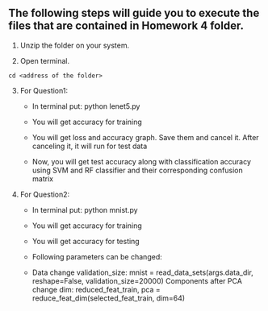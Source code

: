 ## The following steps will guide you to execute the files that are contained in Homework 4 folder.


1. Unzip the folder on your system.

2. Open terminal. 

```
cd <address of the folder>
```

3. For Question1:

   - In terminal put: python lenet5.py
   
   - You will get accuracy for training
   
   - You will get loss and accuracy graph. Save them and cancel it. After canceling it, it will run for test 
    data
    
   - Now, you will get test accuracy along with classification accuracy using SVM and RF classifier and their
    corresponding confusion matrix
    
4. For Question2:

   - In terminal put: python mnist.py
   
   - You will get accuracy for training
   
   - You will get accuracy for testing
   
   - Following parameters can be changed:
   
   - Data change validation_size: mnist = read_data_sets(args.data_dir, reshape=False, validation_size=20000)
    Components after PCA change dim: reduced_feat_train, pca = reduce_feat_dim(selected_feat_train, dim=64)
	
